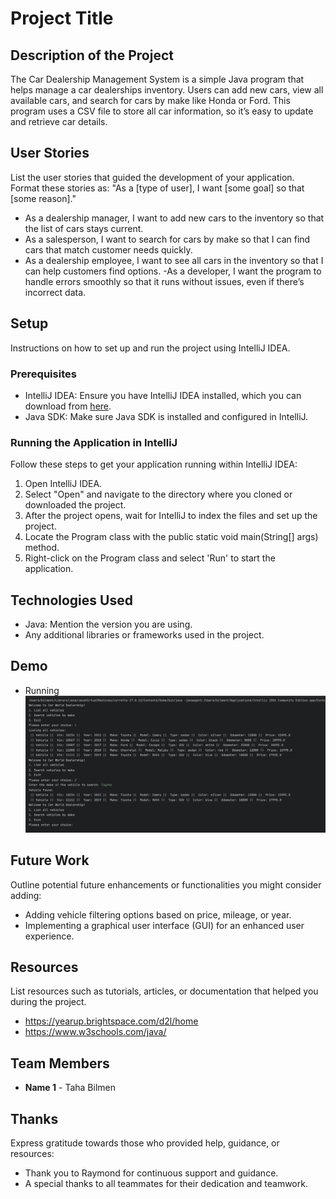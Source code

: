 # Project Title

## Description of the Project

The Car Dealership Management System is a simple Java program that helps manage a car dealerships inventory. 
Users can add new cars, view all available cars, and search for cars by make like Honda or Ford. 
This program uses a CSV file to store all car information, so it’s easy to update and retrieve car details.


## User Stories

List the user stories that guided the development of your application. Format these stories as: "As a [type of user], I want [some goal] so that [some reason]."

- As a dealership manager, I want to add new cars to the inventory so that the list of cars stays current.
- As a salesperson, I want to search for cars by make so that I can find cars that match customer needs quickly.
- As a dealership employee, I want to see all cars in the inventory so that I can help customers find options.
 -As a developer, I want the program to handle errors smoothly so that it runs without issues, even if there’s incorrect data.


## Setup

Instructions on how to set up and run the project using IntelliJ IDEA.

### Prerequisites

- IntelliJ IDEA: Ensure you have IntelliJ IDEA installed, which you can download from [here](https://www.jetbrains.com/idea/download/).
- Java SDK: Make sure Java SDK is installed and configured in IntelliJ.

### Running the Application in IntelliJ

Follow these steps to get your application running within IntelliJ IDEA:

1. Open IntelliJ IDEA.
2. Select "Open" and navigate to the directory where you cloned or downloaded the project.
3. After the project opens, wait for IntelliJ to index the files and set up the project.
4. Locate the Program class with the public static void main(String[] args) method.
5. Right-click on the Program class and select 'Run' to start the application.

## Technologies Used

- Java: Mention the version you are using.
- Any additional libraries or frameworks used in the project.

## Demo

- Running ![CarDealership.png](imgs/CarDealership.png)

## Future Work

Outline potential future enhancements or functionalities you might consider adding:

- Adding vehicle filtering options based on price, mileage, or year. 
- Implementing a graphical user interface (GUI) for an enhanced user experience.

## Resources

List resources such as tutorials, articles, or documentation that helped you during the project.

- https://yearup.brightspace.com/d2l/home
- https://www.w3schools.com/java/

## Team Members

- **Name 1** - Taha Bilmen

## Thanks

Express gratitude towards those who provided help, guidance, or resources:

- Thank you to Raymond for continuous support and guidance.
- A special thanks to all teammates for their dedication and teamwork.